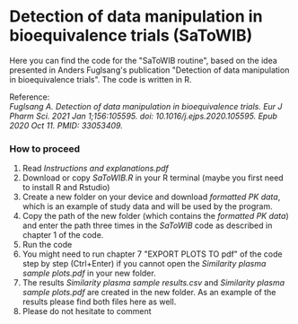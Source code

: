 # Detection of data manipulation in bioequivalence trials (SaToWIB)
Here you can find the code for the "SaToWIB routine", based on the idea presented in Anders Fuglsang's publication "Detection of data manipulation in bioequivalence trials".
The code is written in R.

Reference:  
*Fuglsang A. Detection of data manipulation in bioequivalence trials. Eur J Pharm Sci. 2021 Jan 1;156:105595. doi: 10.1016/j.ejps.2020.105595. Epub 2020 Oct 11. PMID: 33053409.*

### How to proceed
1. Read *Instructions and explanations.pdf*
2. Download or copy *SaToWIB.R* in your R terminal (maybe you first need to install R and Rstudio)
3. Create a new folder on your device and download *formatted PK data*, which is an example of study data and will be used by the program.
4. Copy the path of the new folder (which contains the *formatted PK data*) and enter the path three times in the *SaToWIB* code as described in chapter 1 of the code.
5. Run the code
6. You might need to run chapter 7 "EXPORT PLOTS TO pdf" of the code step by step (Ctrl+Enter) if you cannot open the *Similarity plasma sample plots.pdf* in your new folder.
7. The results *Similarity plasma sample results.csv* and *Similarity plasma sample plots.pdf* are created in the new folder. As an example of the results please find both files here as well.
8. Please do not hesitate to comment 
